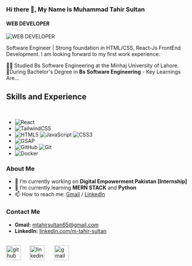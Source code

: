 ### Hi there 👋, My Name Is Muhammad Tahir Sultan
#### WEB DEVELOPER
![WEB DEVELOPER](https://media.licdn.com/dms/image/D4D16AQFHIl9wvipZqA/profile-displaybackgroundimage-shrink_350_1400/0/1721033342121?e=1726704000&v=beta&t=ML4de29mFIVYRlEm3TTnBCHW4GAdA2dRks_V7NIfBgc)

Software Engineer | Strong foundation in HTML/CSS, React-Js FrontEnd Development. I am looking forward to my first work experience.

<!--👩🏻‍💻 Software Engineer sharing about my journey and learnings in tech.-->
👨‍🎓 Studied Bs Software Engineering at the Minhaj University of Lahore.<br>
🎯During Bachelor's Degree in <b>Bs Software Engineering</b> - Key Learnings Are...
## Skills and Experience
<br>

* ![React](https://img.shields.io/badge/react-%2320232a.svg?style=for-the-badge&logo=react&logoColor=%2361DAFB)
* ![TailwindCSS](https://img.shields.io/badge/tailwindcss-%2338B2AC.svg?style=for-the-badge&logo=tailwind-css&logoColor=white)
* ![HTML5](https://img.shields.io/badge/html5-%23E34F26.svg?style=for-the-badge&logo=html5&logoColor=white) ![JavaScript](https://img.shields.io/badge/javascript-%23323330.svg?style=for-the-badge&logo=javascript&logoColor=%23F7DF1E) ![CSS3](https://img.shields.io/badge/css-%231572B6.svg?style=for-the-badge&logo=css3&logoColor=white)
* ![GSAP](https://img.shields.io/badge/GSAP-%23green.svg?style=for-the-badge&logo=greensock&logoColor=white)
* ![GitHub](https://img.shields.io/badge/github-%23121011.svg?style=for-the-badge&logo=github&logoColor=white) ![Git](https://img.shields.io/badge/git-%23F05033.svg?style=for-the-badge&logo=git&logoColor=white)
* ![Docker](https://img.shields.io/badge/docker-%230db7ed.svg?style=for-the-badge&logo=docker&logoColor=white)

### About Me
- 🔭 I’m currently working on **Digital Empowerment Pakistan [Internship]**
- 🌱 I’m currently learning **MERN STACK** and **Python**
- 📫 How to reach me: [Gmail](mailto:mtahirsultan65@gmail.com) / [LinkedIn](https://www.linkedin.com/in/m-tahir-sultan-ba5b10236/)
### Contact Me
- **Gmail:** [mtahirsultan65@gmail.com](mailto:mtahirsultan65@gmail.com)
- **LinkedIn:** [linkedin.com/m-tahir-sultan](https://www.linkedin.com/in/m-tahir-sultan-ba5b10236/)
  <br>
  <br>

[<img src='https://cdn.jsdelivr.net/npm/simple-icons@3.0.1/icons/github.svg' alt='github' height='40'>](https://github.com/Tahirsultan777) &nbsp;&nbsp;&nbsp;&nbsp;
[<img src='https://cdn.jsdelivr.net/npm/simple-icons@3.0.1/icons/linkedin.svg' alt='linkedin' height='40'>](https://www.linkedin.com/in/m-tahir-sultan-ba5b10236/)&nbsp;&nbsp;&nbsp;&nbsp;&nbsp;&nbsp;
[<img src='https://cdn.jsdelivr.net/npm/simple-icons@3.0.1/icons/gmail.svg' alt='gmail' height='40'>](mailto:mtahirsultan65@gmail.com) &nbsp;&nbsp;

<!--[<img src='https://cdn.jsdelivr.net/npm/simple-icons@3.0.1/icons/facebook.svg' alt='facebook' height='40'>](https://www.facebook.com/ ) 
[<img src='https://cdn.jsdelivr.net/npm/simple-icons@3.0.1/icons/instagram.svg' alt='instagram' height='40'>](https://www.instagram.com/ /) 
[<img src='https://cdn.jsdelivr.net/npm/simple-icons@3.0.1/icons/twitter.svg' alt='twitter' height='40'>](https://twitter.com/v) 
[<img src='https://cdn.jsdelivr.net/npm/simple-icons@3.0.1/icons/youtube.svg' alt='YouTube' height='40'>](https://www.youtube.com/channel/ ) -->
 


